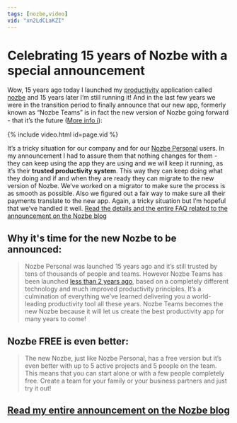 ```yaml
---
tags: [nozbe,video]
vid: "xn2LdCLaKZI"
---
```


# Celebrating 15 years of Nozbe with a special announcement

Wow, 15 years ago today I launched my [productivity](/productivity) application called [nozbe](/nozbe) and 15 years later I’m still running it! And in the last few years we were in the transition period to finally announce that our new app, formerly known as “Nozbe Teams” is in fact the new version of Nozbe going forward - that it’s the future ([More info ℹ️][l]):

{% include video.html id=page.vid %}

<!--More-->

It’s a tricky situation for our company and for our [Nozbe Personal][np] users. In my announcement I had to assure them that nothing changes for them - they can keep using the app they are using and we will keep it running, as it’s their **trusted productivity system**. This way they can keep doing what they doing and if and when they are ready they can migrate to the new version of Nozbe. We’ve worked on a migrator to make sure the process is as smooth as possible. Also we figured out a fair way to make sure all their payments translate to the new app. Again, a tricky situation but I’m hopeful that we’ve handled it well. [Read the details and the entire FAQ related to the announcement on the Nozbe blog][l]

## Why it's time for the new Nozbe to be announced:

> Nozbe Personal was launched 15 years ago and it’s still trusted by tens of thousands of people and teams. However Nozbe Teams has been launched [less than 2 years ago](/producthunt/), based on a completely different technology and much improved productivity principles. It’s a culmination of everything we’ve learned delivering you a world-leading productivity tool all these years. Nozbe Teams becomes the new Nozbe because it will let us create the best productivity app for many years to come!

## Nozbe FREE is even better:

> The new Nozbe, just like Nozbe Personal, has a free version but it’s even better with up to 5 active projects and 5 people on the team. This means that you can start alone or with a few people completely free. Create a team for your family or your business partners and just try it out!

## [Read my entire announcement on the Nozbe blog][l]

[l]: https://nozbe.com/blog/nozbe-teams-becomes-new-nozbe/

[n]: https://michael.gratis/nozbe
[np]: https://michael.gratis/nozbepersonal